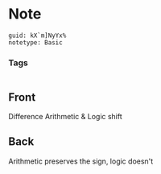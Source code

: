 # Note
```
guid: kX`m]NyYx%
notetype: Basic
```

### Tags
```
```

## Front
Difference Arithmetic & Logic shift

## Back
Arithmetic preserves the sign, logic doesn't
